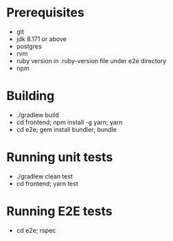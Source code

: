 # Prerequisites
 * git
 * jdk 8.171 or above
 * postgres
 * rvm
 * ruby version in .ruby-version file under e2e directory
 * npm
 
# Building
 * ./gradlew build
 * cd frontend; npm install -g yarn; yarn
 * cd e2e; gem install bundler; bundle
 
# Running unit tests
 * ./gradlew clean test
 * cd frontend; yarn test
 
# Running E2E tests
 * cd e2e; rspec